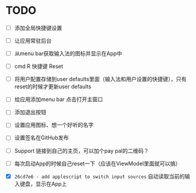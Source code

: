 #  TODO

- [ ] 添加全局快捷键设置
- [ ] 让应用常驻后台
- [ ] 从menu bar获取输入法的图标并显示在App中
- [ ] cmd R 快捷键 Reset
- [ ] 将用户配置存储到user defaults里面（输入法和用户设置的快捷键），只有reset的时候才更新user defaults
- [ ] 给应用添加menu bar 点击打开主窗口
- [ ] 添加退出按钮
- [ ] 设置应用图标、想一个好听的名字
- [ ] 设置签名在GitHub发布
- [ ] Support 链接到自己的主页，可以加个pay pal的二维码？
- [ ] 每次启动App的时候自己reset一下（应该在ViewModel里面就可以搞）

- [x] `26cd7e6 - add applescript to switch input sources` 自动读取当前的输入键盘，显示在App上

